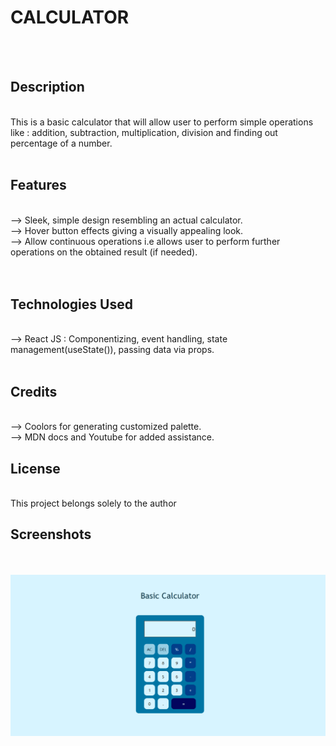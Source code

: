 # CALCULATOR

<br> <br>

## Description

<br>
This is a basic calculator that will allow user to perform simple operations like : addition, subtraction, multiplication, division and finding out percentage of a number.
<br> <br>

## Features

<br>
--> Sleek, simple design resembling an actual calculator.
<br>
--> Hover button effects giving a visually appealing look.
<br>
--> Allow continuous operations i.e allows user to perform further operations on the obtained result (if needed).
<br>
<br> <br>

## Technologies Used

<br>
--> React JS : Componentizing, event handling, state management(useState()), passing data via props.
<br> <br>

## Credits

<br>
--> Coolors for generating customized palette.
<br> 
--> MDN docs and Youtube for added assistance.

## License

<br>
This project belongs solely to the author

## Screenshots

<br> <br>
<img src="basicCalc_demo.png">
